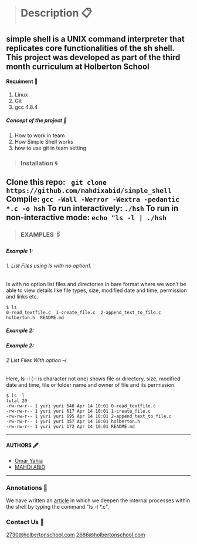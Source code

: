 > # Description 📋 
simple shell is a UNIX command interpreter that replicates core functionalities of the sh shell. This project was developed as part of the third month curriculum at Holberton School
------------
 #### Requiment 🚩
1.  Linux
2.  Git
3.  gcc 4.8.4
##### Concept of the project 📢
1. How to work in team
2. How Simple Shell works
3. how to use git in team setting
> ### Installation 🌀
Clone this repo: ` git clone https://github.com/mahdixabid/simple_shell`
Compile: `gcc -Wall -Werror -Wextra -pedantic *.c -o hsh`
To run interactively: `./hsh`
To run in non-interactive mode: `echo "ls -l | ./hsh`
------------
> ###  EXAMPLES 🖇  
##### Example  1:
###### 1. List Files using ls with no option1.
ls with no option list files and directories in bare format where we won’t be able to view details like file types, size, modified date and time, permission and links etc.
```shell
$ ls
0-read_textfile.c  1-create_file.c  2-append_text_to_file.c  holberton.h  README.md
```
##### Example 2:
##### Example 2: 
###### 2 List Files With option –l
Here, ls -l (-l is character not one) shows file or directory, size, modified date and time, file or folder name and owner of file and its permission.
```shell
$ ls -l
total 20
-rw-rw-r-- 1 yuri yuri 640 Apr 14 10:01 0-read_textfile.c
-rw-rw-r-- 1 yuri yuri 617 Apr 14 10:01 1-create_file.c
-rw-rw-r-- 1 yuri yuri 695 Apr 14 10:01 2-append_text_to_file.c
-rw-rw-r-- 1 yuri yuri 357 Apr 14 10:01 holberton.h
-rw-rw-r-- 1 yuri yuri 172 Apr 14 10:01 README.md
```
------------
#### AUTHORS 🖋
- [Omar Yahia](https://github.com/omaryahia4/ "Omar Yahia")
- [MAHDi ABiD](github.com/mahdixabid "MAHDi ABiD")
------------
### Annotations  📡
We have written an [article](https://www.linkedin.com/post/edit/6787079741284388864/ "article") in which we deepen the internal processes within the shell by typing the command "ls -l *.c".
### Contact Us 👥 
2730@holbertonschool.com
2686@holbertonschool.com
